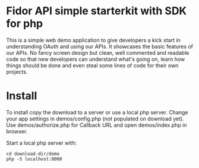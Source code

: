 # Fidor API simple starterkit with SDK for php

This is a simple web demo application to give developers a kick start in understanding OAuth and using our APIs.
It showcases the basic features of our APIs. No fancy screen design but clean, well commented and readable code so that
new developers can understand what's going on, learn how things should be done and even steal some lines of code for
their own projects.

# Install

To install copy the download to a server or use a local php server.
Change your app settings in demos/config.php (not populated on download yet).
Use demos/authorize.php for Callback URL and open demos/index.php in browser.

Start a local php server with:

```
cd download-dir/demo
php -S localhost:8000
```
